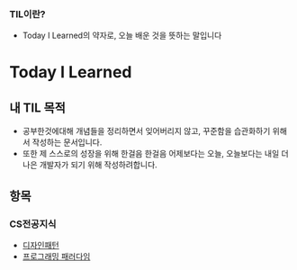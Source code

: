 ### TIL이란?
* Today I Learned의 약자로, 오늘 배운 것을 뜻하는 말입니다

# Today I Learned

## 내 TIL 목적
* 공부한것에대해 개념들을 정리하면서 잊어버리지 않고, 꾸준함을 습관화하기 위해서 작성하는 문서입니다.
* 또한 제 스스로의 성장을 위해 한걸음 한걸음 어제보다는 오늘, 오늘보다는 내일 더 나은 개발자가 되기 위해 작성하려합니다.

## 항목
### CS전공지식
* [디자인패턴](https://github.com/jwsimhj97/TIL/blob/main/CS/CS_disignPattern.md)
* [프로그래밍 패러다임](https://github.com/jwsimhj97/TIL/blob/main/CS/CS_programmingParadigm.md)
